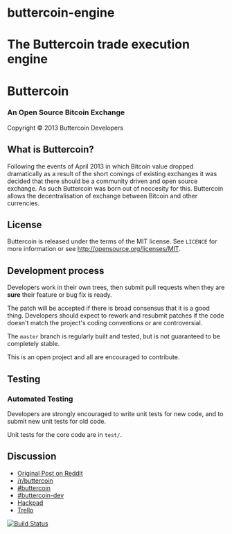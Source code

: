 buttercoin-engine
=================

The Buttercoin trade execution engine
=======
Buttercoin
==========
### An Open Source Bitcoin Exchange

Copyright &copy; 2013 Buttercoin Developers

What is Buttercoin?
-------------------

Following the events of April 2013 in which Bitcoin value dropped dramatically as a result of the short comings of existing exchanges it was decided that there should be a community driven and open source exchange. As such Buttercoin was born out of neccesity for this. Buttercoin allows the decentralisation of exchange between Bitcoin and other currencies.

License
-------

Buttercoin is released under the terms of the MIT license. See `LICENCE` for more
information or see http://opensource.org/licenses/MIT.

Development process
-------------------

Developers work in their own trees, then submit pull requests when they are **sure**
their feature or bug fix is ready.

The patch will be accepted if there is broad consensus that it is a good thing.
Developers should expect to rework and resubmit patches if the code doesn't
match the project's coding conventions or are controversial.

The `master` branch is regularly built and tested, but is not guaranteed to be
completely stable.

This is an open project and all are encouraged to contribute.

Testing
-------

### Automated Testing

Developers are strongly encouraged to write unit tests for new code, and to
submit new unit tests for old code.

Unit tests for the core code are in `test/`. 

Discussion
----------

* [Original Post on Reddit](http://www.reddit.com/r/Bitcoin/comments/1c7v6z/buttercoin_open_source_highperformance_bitcoin/)
* [/r/buttercoin](http://www.reddit.com/r/buttercoin)
* [#buttercoin](irc://irc.freenode.org/buttercoin)
* [#buttercoin-dev](irc://irc.freenode.org/buttercoin-dev)
* [Hackpad](https://buttercoin.hackpad.com/)
* [Trello](https://trello.com/board/buttercoin/516af0ca86d48fe14f0022ab)

[![Build Status](https://travis-ci.org/buttercoin/buttercoin.png)](https://travis-ci.org/buttercoin/buttercoin)

